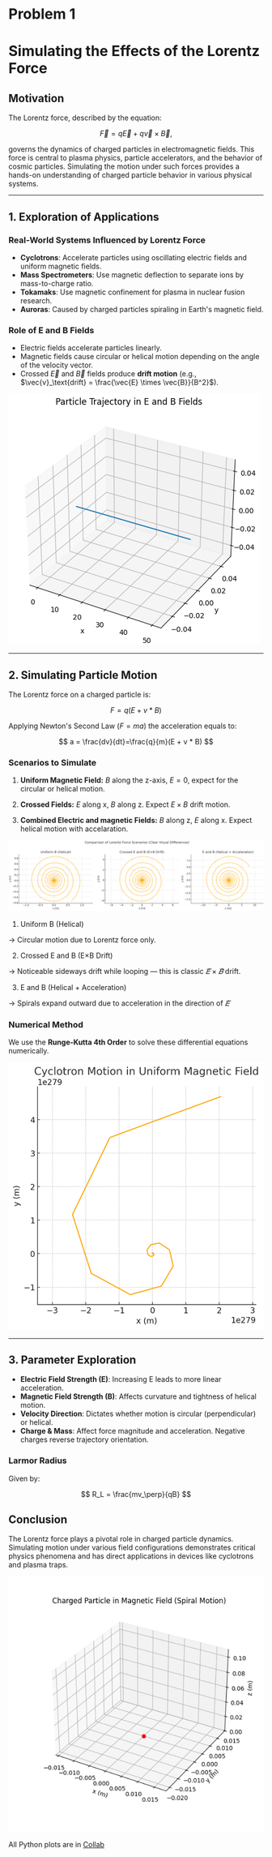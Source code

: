 # Problem 1

# Simulating the Effects of the Lorentz Force

## Motivation

The Lorentz force, described by the equation:

$$
\vec{F} = q \vec{E} + q\vec{v} \times \vec{B},
$$

governs the dynamics of charged particles in electromagnetic fields. This force is central to plasma physics, particle accelerators, and the behavior of cosmic particles. Simulating the motion under such forces provides a hands-on understanding of charged particle behavior in various physical systems.

---

## 1. Exploration of Applications

### Real-World Systems Influenced by Lorentz Force

* **Cyclotrons**: Accelerate particles using oscillating electric fields and uniform magnetic fields.
* **Mass Spectrometers**: Use magnetic deflection to separate ions by mass-to-charge ratio.
* **Tokamaks**: Use magnetic confinement for plasma in nuclear fusion research.
* **Auroras**: Caused by charged particles spiraling in Earth's magnetic field.

### Role of E and B Fields

* Electric fields accelerate particles linearly.
* Magnetic fields cause circular or helical motion depending on the angle of the velocity vector.
* Crossed $\vec{E}$ and $\vec{B}$ fields produce **drift motion** (e.g., $\vec{v}_\text{drift} = \frac{\vec{E} \times \vec{B}}{B^2}$).

![alt text](image.png)

---

## 2. Simulating Particle Motion

The Lorentz force on a charged particle is: 

$$ F = q(E+v * B) $$

Applying Newton's Second Law $(F=ma)$ the acceleration equals to:

$$ a = \frac{dv}{dt}=\frac{q}{m}(E + v * B) $$

### Scenarios to Simulate

1. **Uniform Magnetic Field:** $B$ along the z-axis, $E=0$, expect for the circular or helical motion.

2. **Crossed Fields:** $E$ along x, $B$ along z. Expect $E×B$ drift motion.

3. **Combined Electric and magnetic Fields:** $B$ along z, $E$ along x. Expect helical motion with accelaration.

![alt text](image-2.png)

1) Uniform B (Helical)

→ Circular motion due to Lorentz force only.

2) Crossed E and B (E×B Drift)

→ Noticeable sideways drift while looping — this is classic $𝐸⃗×𝐵⃗$ drift.

3) E and B (Helical + Acceleration)

→ Spirals expand outward due to acceleration in the direction of $𝐸⃗$

### Numerical Method

We use the **Runge-Kutta 4th Order** to solve these differential equations numerically.

![alt text](output.png)

---

## 3. Parameter Exploration

* **Electric Field Strength (E)**: Increasing E leads to more linear acceleration.
* **Magnetic Field Strength (B)**: Affects curvature and tightness of helical motion.
* **Velocity Direction**: Dictates whether motion is circular (perpendicular) or helical.
* **Charge & Mass**: Affect force magnitude and acceleration. Negative charges reverse trajectory orientation.

### Larmor Radius

Given by:

$$
R_L = \frac{mv_\perp}{qB}
$$

## Conclusion

The Lorentz force plays a pivotal role in charged particle dynamics. Simulating motion under various field configurations demonstrates critical physics phenomena and has direct applications in devices like cyclotrons and plasma traps.

![alt text](lorentz_force.gif)

All Python plots are in [Collab](https://colab.research.google.com/drive/1aYcXxmB-A7YCJaSx7A2MY1Te8fAtZvtX?usp=sharing)
